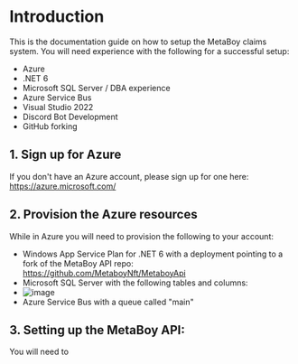 # Introduction
This is the documentation guide on how to setup the MetaBoy claims system. You will need experience with the following for a successful setup:

- Azure
- .NET 6
- Microsoft SQL Server / DBA experience
- Azure Service Bus
- Visual Studio 2022
- Discord Bot Development
- GitHub forking

## 1. Sign up for Azure
If you don't have an Azure account, please sign up for one here: https://azure.microsoft.com/

## 2. Provision the Azure resources
While in Azure you will need to provision the following to your account:

- Windows App Service Plan for .NET 6 with a deployment pointing to a fork of the MetaBoy API repo: https://github.com/MetaboyNft/MetaboyApi
- Microsoft SQL Server with the following tables and columns:
- ![image](https://user-images.githubusercontent.com/5258063/202931174-3af41ea3-cdca-4143-b0a4-c735915e5fe1.png)
- Azure Service Bus with a queue called "main"

 ## 3. Setting up the MetaBoy API:
 You will need to 
